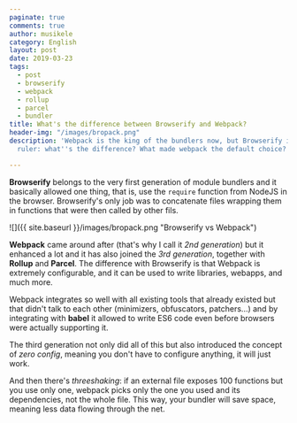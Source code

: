 ```yaml
---
paginate: true
comments: true
author: musikele
category: English
layout: post
date: 2019-03-23
tags:
  - post
  - browserify
  - webpack
  - rollup
  - parcel
  - bundler
title: What's the difference between Browserify and Webpack?
header-img: "/images/bropack.png"
description: 'Webpack is the king of the bundlers now, but Browserify is the former
  ruler: what''s the difference? What made webpack the default choice? '

---
```

**Browserify** belongs to the very first generation of module bundlers and it basically allowed one thing, that is, use the `require` function from NodeJS in the browser. Browserify's only job was to concatenate files wrapping them in functions that were then called by other fils. 

![]({{ site.baseurl }}/images/bropack.png "Browserify vs Webpack")

**Webpack** came around after (that's why I call it _2nd generation_) but it enhanced a lot and it has also joined the _3rd generation_, together with **Rollup** and **Parcel**. The difference with Browserify is that Webpack is extremely configurable, and it can be used to write libraries, webapps, and much more. 

Webpack integrates so well with all existing tools that already existed but that didn't talk to each other (minimizers, obfuscators, patchers...) and by integrating with **babel** it allowed to write ES6 code even before browsers were actually supporting it.

The third generation not only did all of this but also introduced the concept of _zero config_, meaning you don't have to configure anything, it will just work. 

And then there's _threeshaking_: if an external file exposes 100 functions but you use only one, webpack picks only the one you used and its dependencies, not the whole file. This way, your bundler will save space, meaning less data flowing through the net.  
